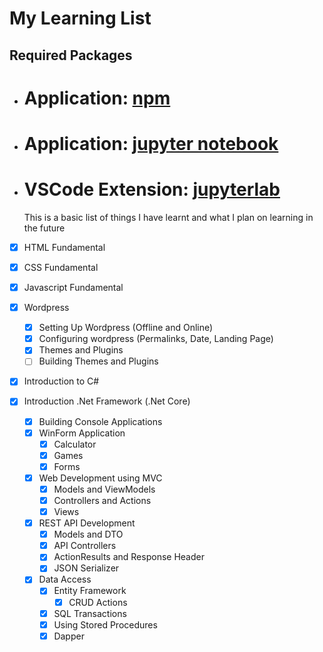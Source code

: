 # My Learning List

## Required Packages

- # Application: [npm](https://www.npmjs.com/)
- # Application: [jupyter notebook](https://jupyter.org/)
- # VSCode Extension: [jupyterlab](https://marketplace.visualstudio.com/items?itemName=jupyterlab.jupyterlab)
  This is a basic list of things I have learnt and what I plan on learning in the future

- [x] HTML Fundamental
- [x] CSS Fundamental
- [x] Javascript Fundamental
- [x] Wordpress
  - [x] Setting Up Wordpress (Offline and Online)
  - [x] Configuring wordpress (Permalinks, Date, Landing Page)
  - [x] Themes and Plugins
  - [ ] Building Themes and Plugins
- [x] Introduction to C#
- [x] Introduction .Net Framework (.Net Core)

  - [x] Building Console Applications
  - [x] WinForm Application
    - [x] Calculator
    - [x] Games
    - [x] Forms
  - [x] Web Development using MVC
    - [x] Models and ViewModels
    - [x] Controllers and Actions
    - [x] Views
  - [x] REST API Development
    - [x] Models and DTO
    - [x] API Controllers
    - [x] ActionResults and Response Header
    - [x] JSON Serializer
  - [x] Data Access
    - [x] Entity Framework
      - [x] CRUD Actions
    - [x] SQL Transactions
    - [x] Using Stored Procedures
    - [x] Dapper
